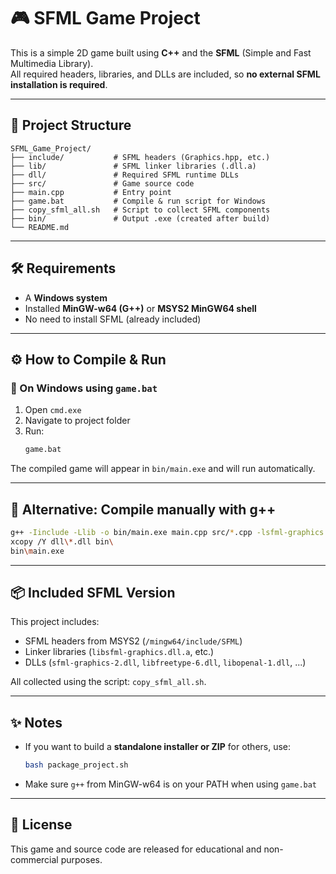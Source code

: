 # 🎮 SFML Game Project

This is a simple 2D game built using **C++** and the **SFML** (Simple and Fast Multimedia Library).  
All required headers, libraries, and DLLs are included, so **no external SFML installation is required**.

---

## 📁 Project Structure

```
SFML_Game_Project/
├── include/           # SFML headers (Graphics.hpp, etc.)
├── lib/               # SFML linker libraries (.dll.a)
├── dll/               # Required SFML runtime DLLs
├── src/               # Game source code
├── main.cpp           # Entry point
├── game.bat           # Compile & run script for Windows
├── copy_sfml_all.sh   # Script to collect SFML components
├── bin/               # Output .exe (created after build)
└── README.md
```

---

## 🛠️ Requirements

- A **Windows system**
- Installed **MinGW-w64 (G++)** or **MSYS2 MinGW64 shell**
- No need to install SFML (already included)

---

## ⚙️ How to Compile & Run

### 🔸 On Windows using `game.bat`

1. Open `cmd.exe`
2. Navigate to project folder
3. Run:
   ```cmd
   game.bat
   ```

The compiled game will appear in `bin/main.exe` and will run automatically.

---

## 🧪 Alternative: Compile manually with g++

```bash
g++ -Iinclude -Llib -o bin/main.exe main.cpp src/*.cpp -lsfml-graphics -lsfml-window -lsfml-system -lsfml-audio
xcopy /Y dll\*.dll bin\
bin\main.exe
```

---

## 📦 Included SFML Version

This project includes:
- SFML headers from MSYS2 (`/mingw64/include/SFML`)
- Linker libraries (`libsfml-graphics.dll.a`, etc.)
- DLLs (`sfml-graphics-2.dll`, `libfreetype-6.dll`, `libopenal-1.dll`, ...)

All collected using the script: `copy_sfml_all.sh`.

---

## ✨ Notes

- If you want to build a **standalone installer or ZIP** for others, use:
  ```bash
  bash package_project.sh
  ```

- Make sure `g++` from MinGW-w64 is on your PATH when using `game.bat`

---

## 🔗 License

This game and source code are released for educational and non-commercial purposes.

